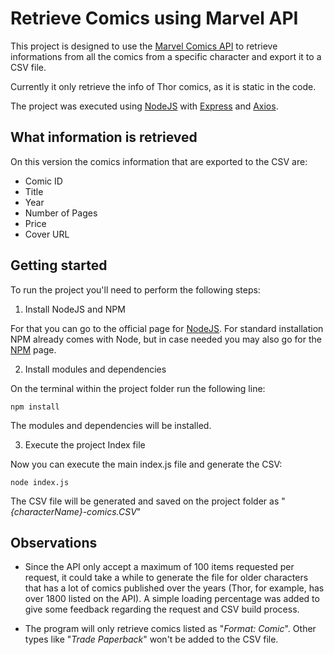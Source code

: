 # Retrieve Comics using Marvel API
This project is designed to use the [Marvel Comics API](https://developer.marvel.com/documentation/generalinfo) to retrieve informations from all the comics from a specific character and export it to a CSV file.

Currently it only retrieve the info of Thor comics, as it is static in the code.

The project was executed using [NodeJS](https://nodejs.org/en) with [Express](https://expressjs.com/) and [Axios](https://axios-http.com/docs/intro).

## What information is retrieved
On this version the comics information that are exported to the CSV are:
- Comic ID
- Title
- Year
- Number of Pages
- Price
- Cover URL

## Getting started
To run the project you'll need to perform the following steps:
1. Install NodeJS and NPM

For that you can go to the official page for [NodeJS](https://nodejs.org/pt-br/download). For standard installation NPM already comes with Node, but in case needed you may also go for the [NPM](https://docs.npmjs.com/downloading-and-installing-node-js-and-npm) page.

2. Install modules and dependencies

On the terminal within the project folder run the following line:
```
npm install
```
The modules and dependencies will be installed.

3. Execute the project Index file

Now you can execute the main index.js file and generate the CSV:
```
node index.js
```
The CSV file will be generated and saved on the project folder as "*{characterName}-comics.CSV*"

## Observations

- Since the API only accept a maximum of 100 items requested per request, it could take a while to generate the file for older characters that has a lot of comics published over the years (Thor, for example, has over 1800 listed on the API).
A simple loading percentage was added to give some feedback regarding the request and CSV build process.

- The program will only retrieve comics listed as "*Format: Comic*". Other types like "*Trade Paperback*" won't be added to the CSV file.
